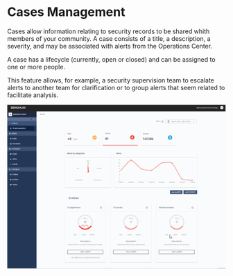 # Cases Management

Cases allow information relating to security records to be shared whith members of your community. A case consists of a title, a description, a severity, and may be associated with alerts from the Operations Center.

A case has a lifecycle (currently, open or closed) and can be assigned to one or more people.

This feature allows, for example, a security supervision team to escalate alerts to another team for clarification or to group alerts that seem related to facilitate analysis.

![Cases management](../assets/operation_center/cases.gif)
